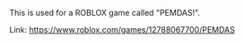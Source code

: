 This is used for a ROBLOX game called "PEMDAS!".

Link: https://www.roblox.com/games/12788067700/PEMDAS
